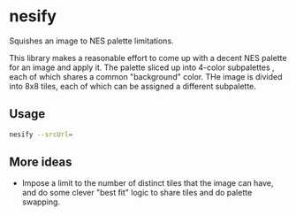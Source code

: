 nesify
======

Squishes an image to NES palette limitations.

This library makes a reasonable effort to come up with a decent NES palette for an image and apply it. The palette sliced up into 4-color subpalettes , each of which shares a common "background" color. THe image is divided into 8x8 tiles, each of which can be assigned a different subpalette.

Usage
-----

```bash
nesify --srcUrl=
```

More ideas
----------

* Impose a limit to the number of distinct tiles that the image can have, and do some clever "best fit" logic to share tiles and do palette swapping.
